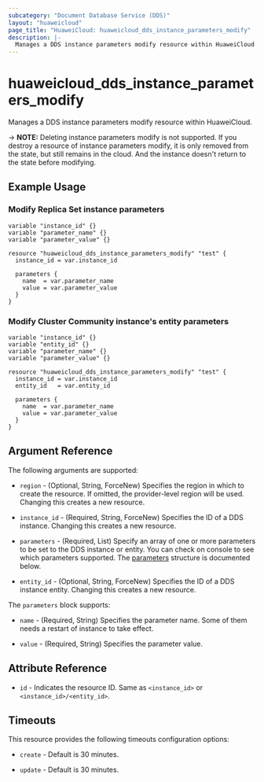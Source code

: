 ```yaml
---
subcategory: "Document Database Service (DDS)"
layout: "huaweicloud"
page_title: "HuaweiCloud: huaweicloud_dds_instance_parameters_modify"
description: |-
  Manages a DDS instance parameters modify resource within HuaweiCloud.
---
```


# huaweicloud_dds_instance_parameters_modify

Manages a DDS instance parameters modify resource within HuaweiCloud.

-> **NOTE:** Deleting instance parameters modify is not supported. If you destroy a resource of instance parameters
  modify, it is only removed from the state, but still remains in the cloud. And the instance doesn't return to the
  state before modifying.

## Example Usage

### Modify Replica Set instance parameters

```hcl
variable "instance_id" {}
variable "parameter_name" {}
variable "parameter_value" {}

resource "huaweicloud_dds_instance_parameters_modify" "test" {
  instance_id = var.instance_id

  parameters {
    name  = var.parameter_name
    value = var.parameter_value
  }
}
```

### Modify Cluster Community instance's entity parameters

```hcl
variable "instance_id" {}
variable "entity_id" {}
variable "parameter_name" {}
variable "parameter_value" {}

resource "huaweicloud_dds_instance_parameters_modify" "test" {
  instance_id = var.instance_id
  entity_id   = var.entity_id

  parameters {
    name  = var.parameter_name
    value = var.parameter_value
  }
}
```

## Argument Reference

The following arguments are supported:

* `region` - (Optional, String, ForceNew) Specifies the region in which to create the resource.
  If omitted, the provider-level region will be used. Changing this creates a new resource.

* `instance_id` - (Required, String, ForceNew) Specifies the ID of a DDS instance.
  Changing this creates a new resource.

* `parameters` - (Required, List) Specify an array of one or more parameters to be set to the DDS instance or entity.
  You can check on console to see which parameters supported.
  The [parameters](#block--parameters) structure is documented below.

* `entity_id` - (Optional, String, ForceNew) Specifies the ID of a DDS instance entity.
  Changing this creates a new resource.

<a name="block--parameters"></a>
The `parameters` block supports:

* `name` - (Required, String) Specifies the parameter name. Some of them needs a restart of instance to take effect.

* `value` - (Required, String) Specifies the parameter value.

## Attribute Reference

* `id` - Indicates the resource ID. Same as `<instance_id>` or `<instance_id>/<entity_id>`.

## Timeouts

This resource provides the following timeouts configuration options:

* `create` - Default is 30 minutes.

* `update` - Default is 30 minutes.

